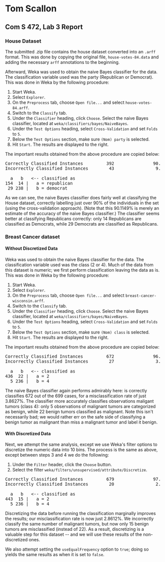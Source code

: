 # Tom Scallon
## Com S 472, Lab 3 Report

### House Dataset

The submitted .zip file contains the house dataset converted into an `.arff`
format. This was done by copying the original file, `house-votes-84.data` and
adding the necessary `arff` annotations to the beginning.

Afterward, Weka was used to obtain the naive Bayes classifier for the data.
The classification variable used was the party (Republican or Democrat). This
was done in Weka by the following procedure:

  1. Start Weka.
  2. Select `Explorer`.
  3. On the `Preprocess` tab, choose `Open file...` and select
     `house-votes-84.arff`.
  4. Switch to the `Classify` tab.
  5. Under the `Classifier` heading, click `Choose`. Select the naive Bayes
     classifier, located at `weka/classifiers/bayes/NaiveBayes`.
  6. Under the `Test Options` heading, select `Cross-Validation` and set
     `Folds` to `5`.
  7. Below the `Test Options` section, make sure `(Nom) party` is selected.
  8. Hit `Start`. The results are displayed to the right.

The important results obtained from the above procedure are copied below:

<pre>Correctly Classified Instances         392               90.1149 %
Incorrectly Classified Instances        43                9.8851 %

  a   b   &lt;-- classified as
154  14 |   a = republican
 29 238 |   b = democrat</pre>

As we can see, the naive Bayes classifier does fairly well at classifying the
House dataset, correctly labelling just over 90% of the individuals in the set
(using the cross-validation approach). (Note that this 90.1149% is merely an
estimate of the accuracy of the naive Bayes classifier.) The classifier seems
better at classifying Republicans correctly: only 14 Republicans are classified
as Democrats, while 29 Democrats are classified as Republicans.

### Breast Cancer dataset

#### Without Discretized Data

Weka was used to obtain the naive Bayes classifier for the data. The
classification variable used was the class (2 or 4). Much of the data from this
dataset is numeric; we first perform classification leaving the data as is.
This was done in Weka by the following procedure:

  1. Start Weka.
  2. Select `Explorer`.
  3. On the `Preprocess` tab, choose `Open file...` and select
     `breast-cancer-wisconsin.arff`.
  4. Switch to the `Classify` tab.
  5. Under the `Classifier` heading, click `Choose`. Select the naive Bayes
     classifier, located at `weka/classifiers/bayes/NaiveBayes`.
  6. Under the `Test Options` heading, select `Cross-Validation` and set
     `Folds` to `5`.
  7. Below the `Test Options` section, make sure `(Nom) class` is selected.
  8. Hit `Start`. The results are displayed to the right.

The important results obtained from the above procedure are copied below:

<pre>Correctly Classified Instances         672               96.1373 %
Incorrectly Classified Instances        27                3.8627 %

  a   b   &lt;-- classified as
436  22 |   a = 2
  5 236 |   b = 4</pre>

The naive Bayes classifier again performs admirably here: is correctly
classifies 672 out of the 699 cases, for a misclassification rate of just
3.8627%. The classifier more accurately classifies observations maligant tumors
(class 4): only 5 observations of malignant tumors are categorized as benign,
while 22 benign tumors classified as malignant. Note this isn't necessarily bad;
we would rather err on the safe side of classifying a benign tumor as malignant
than miss a malignant tumor and label it benign.

#### With Discretized Data

Next, we attempt the same analysis, except we use Weka's filter options to
discretize the numeric data into 10 bins. The process is the same as above,
except between steps 3 and 4 we do the following:

  1. Under the `Filter` header, click the `Choose` button.
  2. Select the filter `weka/filters/unsupervised/attribute/Discretize`.

<pre>Correctly Classified Instances         679               97.1388 %
Incorrectly Classified Instances        20                2.8612 %

  a   b   &lt;-- classified as
443  15 |   a = 2
  5 236 |   b = 4</pre>

Discretizing the data before running the classification marginally improves the
results; our misclassification rate is now just 2.8612%. We incorrectly classify
the same number of malignant tumors, but now only 15 benign tumors are
misclassified (instead of 22). As a result, discretizing is a valuable step for
this dataset -- and we will use these results of the non-discretized ones.

We also attempt setting the `useEqualFrequency` option to `true`; doing so
yields the same results as when it is set to `false`.

